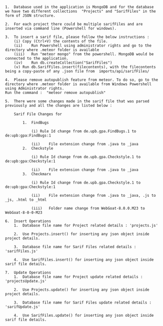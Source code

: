 	1.	Database used in the application is MongoDB and for the database we have two different collections 	"Projects" and "SarifFiles" in the form of JSON structure.

	2.	For each project there could be multiple sarifFiles and are inserted via command line (Powershell for windows).

	3.	To insert a sarif file, please follow the below instructions : 
		(i)	Copy (Ctrl+V) the contents of the file.
		(ii)	Run Powershell using administrator rights and go to the directory where .meteor folder is available
		(iii)	Run "meteor mongo" from the powershell. MongoDB would be connected to the application.
		(iv)	Run db.createCollection("SarifFiles")
		(v)	Run db.SarifFiles.insert(filecontents), with the filecontents being a copy-paste of any .json file from  imports/api/sarifFiles/

	4.	Please remove autopublish feature from meteor. To do so, go to the directory where .meteor folder is available from Windows Powershell using Administrator rights.
	Run the command :  "meteor remove autopublish"

	5.	There were some changes made in the sarif file that was parsed previously and all the changes are listed below : 

		Sarif File Changes for 

			1.	FindBugs 

				(i)	Rule Id change from de.upb.gpa.FindBugs.1 to de:upb:gpa:FindBugs:1
		
				(ii)	File extension change from .java to _java
			2.	Checkstyle

				(i)	Rule Id change from de.upb.gpa.Checkstyle.1 to de:upb:gpa:Checkstyle:1
		
				(ii)	File extension change from .java to _java
			3.	Checkmarx

				(i)	Rule Id change from de.upb.gpa.Checkstyle.1 to de:upb:gpa:Checkstyle:1
		
				(ii)	File extension change from .java to _java, .js to _js, .html to _html
		
				(iii)	Folder name change from WebGoat-8.0.0.M23 to WebGoat-8-0-0-M23

	6.	Insert Operations
    	1.  Database file name for Project related details : 'projects.js'
    
    	2.  Use Projects.insert() for inserting any json object inside project details.
    
    	3.  Database file name for Sarif Files related details : 'sarifFiles.js'
    
    	4.  Use SarifFiles.insert() for inserting any json object inside sarif file details.

	7.	Update Operations
    	1.  Database file name for Project update related details : 'projectsUpdate.js'
    
    	2.  Use Projects.update() for inserting any json object inside project details.
    
    	3.  Database file name for Sarif Files update related details : 'sarifUpdate.js'
    
    	4.  Use SarifFiles.update() for inserting any json object inside sarif file details.
